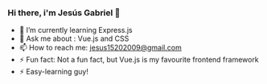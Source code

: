 ### Hi there, i'm Jesús Gabriel 👋


- 🌱 I’m currently learning Express.js
- 💬 Ask me about : Vue.js and CSS
- 📫 How to reach me: jesus15202009@gmail.com
- ⚡ Fun fact: Not a fun fact, but Vue.js is my favourite frontend framework
- ⚡ Easy-learning guy!
